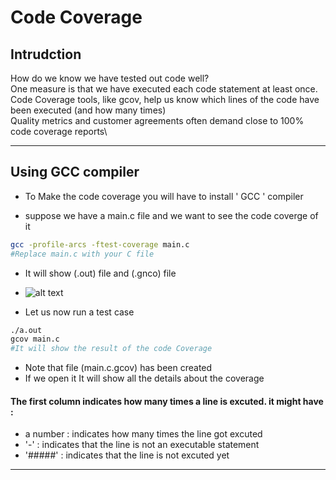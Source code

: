 # Code Coverage

## Intrudction
 How do we know we have tested out code well?\
 One measure is that we have executed each code statement at least once.\
 Code Coverage tools, like gcov, help us know which lines of the code have been executed (and
 how many times)\
 Quality metrics and customer agreements often demand close to 100% code coverage reports\


-----------------------------------------------------------------------------------------------------

## Using GCC compiler
- To Make the code coverage you will have to install ' GCC ' compiler

- suppose we have a main.c file and we want to see the code coverge of it
```bash
gcc -profile-arcs -ftest-coverage main.c
#Replace main.c with your C file
```
- It will show (.out) file and (.gnco) file

- ![alt text](image-1.png)

- Let us now run a test case
```bash
./a.out
gcov main.c
#It will show the result of the code Coverage
```
- Note that file (main.c.gcov) has been created
- If we open it It will show all the details about the coverage
#### The first column indicates how many times a line is excuted. it might have :
  -   a number : indicates how many times the line got excuted
  -   '-' : indicates that the line is not an executable statement
  -  '#####' : indicates that the line is not excuted yet 
------------------------------------------------------------------------------------------------------------